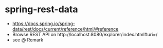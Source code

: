 # spring-rest-data

- https://docs.spring.io/spring-data/rest/docs/current/reference/html/#reference
- Browse REST API on http://localhost:8080/explorer/index.html#uri=/
- see @ Remark
